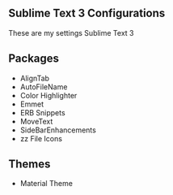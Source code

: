 ## Sublime Text 3 Configurations
These are my settings Sublime Text 3


## Packages
* AlignTab
* AutoFileName
* Color Highlighter
* Emmet
* ERB Snippets
* MoveText
* SideBarEnhancements
* zz File Icons


## Themes
* Material Theme
